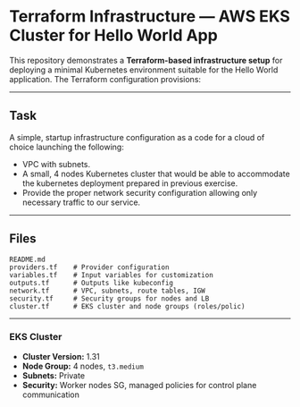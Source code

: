 # Terraform Infrastructure — AWS EKS Cluster for Hello World App

This repository demonstrates a **Terraform-based infrastructure setup** for deploying a minimal Kubernetes environment suitable for the Hello World application.
The Terraform configuration provisions:


---

## Task
A simple, startup infrastructure configuration as a code for a cloud of choice launching the following:
* VPC with subnets.
* A small, 4 nodes Kubernetes cluster that would be able to accommodate the kubernetes deployment prepared in previous exercise.
* Provide the proper network security configuration allowing only necessary traffic to our service.

---

## Files

```
README.md
providers.tf    # Provider configuration
variables.tf    # Input variables for customization
outputs.tf      # Outputs like kubeconfig
network.tf      # VPC, subnets, route tables, IGW
security.tf     # Security groups for nodes and LB      
cluster.tf      # EKS cluster and node groups (roles/polic)
```

---


### EKS Cluster

* **Cluster Version:** 1.31
* **Node Group:** 4 nodes, `t3.medium`
* **Subnets:** Private
* **Security:** Worker nodes SG, managed policies for control plane communication